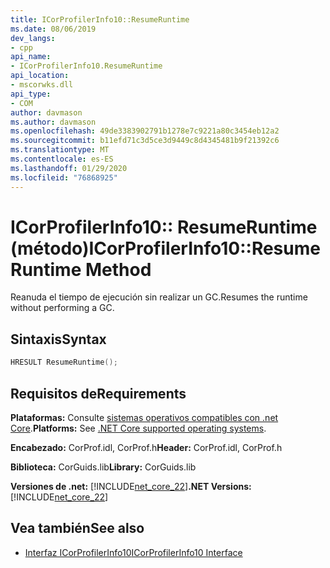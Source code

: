 ```yaml
---
title: ICorProfilerInfo10::ResumeRuntime
ms.date: 08/06/2019
dev_langs:
- cpp
api_name:
- ICorProfilerInfo10.ResumeRuntime
api_location:
- mscorwks.dll
api_type:
- COM
author: davmason
ms.author: davmason
ms.openlocfilehash: 49de3383902791b1278e7c9221a80c3454eb12a2
ms.sourcegitcommit: b11efd71c3d5ce3d9449c8d4345481b9f21392c6
ms.translationtype: MT
ms.contentlocale: es-ES
ms.lasthandoff: 01/29/2020
ms.locfileid: "76868925"
---
```

# <a name="icorprofilerinfo10resumeruntime-method"></a><span data-ttu-id="be1f1-102">ICorProfilerInfo10:: ResumeRuntime (método)</span><span class="sxs-lookup"><span data-stu-id="be1f1-102">ICorProfilerInfo10::ResumeRuntime Method</span></span>

<span data-ttu-id="be1f1-103">Reanuda el tiempo de ejecución sin realizar un GC.</span><span class="sxs-lookup"><span data-stu-id="be1f1-103">Resumes the runtime without performing a GC.</span></span>

## <a name="syntax"></a><span data-ttu-id="be1f1-104">Sintaxis</span><span class="sxs-lookup"><span data-stu-id="be1f1-104">Syntax</span></span>

```cpp
HRESULT ResumeRuntime();
```

## <a name="requirements"></a><span data-ttu-id="be1f1-105">Requisitos de</span><span class="sxs-lookup"><span data-stu-id="be1f1-105">Requirements</span></span>

<span data-ttu-id="be1f1-106">**Plataformas:** Consulte [sistemas operativos compatibles con .net Core](../../../core/install/dependencies.md?tabs=netcore30&pivots=os-windows).</span><span class="sxs-lookup"><span data-stu-id="be1f1-106">**Platforms:** See [.NET Core supported operating systems](../../../core/install/dependencies.md?tabs=netcore30&pivots=os-windows).</span></span>

<span data-ttu-id="be1f1-107">**Encabezado:** CorProf.idl, CorProf.h</span><span class="sxs-lookup"><span data-stu-id="be1f1-107">**Header:** CorProf.idl, CorProf.h</span></span>

<span data-ttu-id="be1f1-108">**Biblioteca:** CorGuids.lib</span><span class="sxs-lookup"><span data-stu-id="be1f1-108">**Library:** CorGuids.lib</span></span>

<span data-ttu-id="be1f1-109">**Versiones de .net:** [!INCLUDE[net_core_22](../../../../includes/net-core-30-md.md)]</span><span class="sxs-lookup"><span data-stu-id="be1f1-109">**.NET Versions:** [!INCLUDE[net_core_22](../../../../includes/net-core-30-md.md)]</span></span>

## <a name="see-also"></a><span data-ttu-id="be1f1-110">Vea también</span><span class="sxs-lookup"><span data-stu-id="be1f1-110">See also</span></span>

- [<span data-ttu-id="be1f1-111">Interfaz ICorProfilerInfo10</span><span class="sxs-lookup"><span data-stu-id="be1f1-111">ICorProfilerInfo10 Interface</span></span>](icorprofilerinfo10-interface.md)
